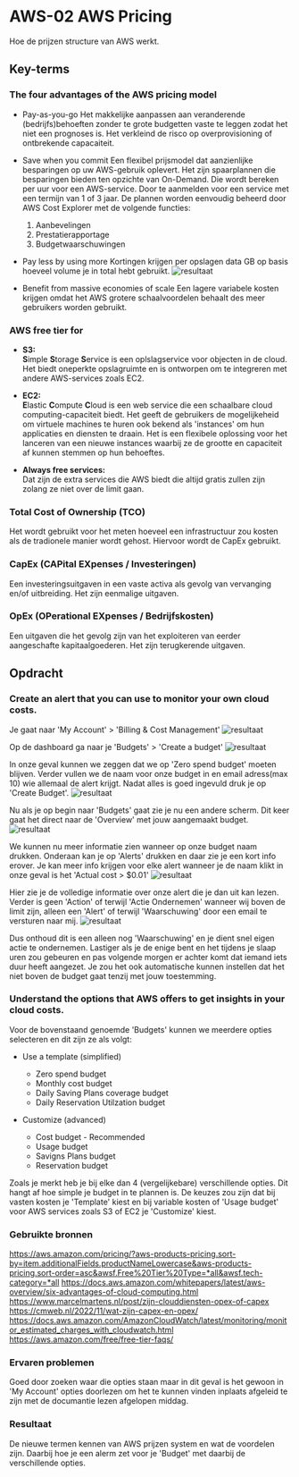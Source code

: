 # AWS-02 AWS Pricing
Hoe de prijzen structure van AWS werkt.

## Key-terms

### The four advantages of the AWS pricing model  
- Pay-as-you-go
  Het makkelijke aanpassen aan veranderende (bedrijfs)behoeften zonder te grote budgetten vaste te leggen zodat het niet een prognoses is. Het verkleind de risco op overprovisioning of ontbrekende capacaiteit.
  
- Save when you commit
  Een flexibel prijsmodel dat aanzienlijke besparingen op uw AWS-gebruik oplevert. Het zijn spaarplannen die besparingen bieden ten opzichte van On-Demand. Die wordt bereken per uur voor een AWS-service. Door te aanmelden voor een service met een termijn van 1 of 3 jaar. De plannen worden eenvoudig beheerd door AWS Cost Explorer met de volgende functies: 
  1) Aanbevelingen
  2) Prestatierapportage 
  3) Budgetwaarschuwingen
  
- Pay less by using more
  Kortingen krijgen per opslagen data GB op basis hoeveel volume je in total hebt gebruikt.
![resultaat](/00_includes/AWS-02-resultaat.png "resultaat")

- Benefit from massive economies of scale
  Een lagere variabele kosten krijgen omdat het AWS grotere schaalvoordelen behaalt des meer gebruikers worden gebruikt.
  
### AWS free tier for
- **S3:**  
  **S**imple **S**torage **S**ervice is een oplslagservice voor objecten in de cloud. Het biedt oneperkte opslagruimte en is ontworpen om te integreren met andere AWS-services zoals EC2.
  
- **EC2:**  
  **E**lastic **C**ompute **C**loud is een web service die een schaalbare cloud computing-capaciteit biedt. Het geeft de gebruikers de mogelijkeheid om virtuele machines te huren ook bekend als 'instances' om hun applicaties en diensten te draain. Het is een flexibele oplossing voor het lanceren van een nieuwe instances waarbij ze de grootte en capaciteit af kunnen stemmen op hun behoeftes.
  
- **Always free services:**  
  Dat zijn de extra services die AWS biedt die altijd gratis zullen zijn zolang ze niet over de limit gaan. 
  

### Total Cost of Ownership (TCO)  
Het wordt gebruikt voor het meten hoeveel een infrastructuur zou kosten als de tradionele manier wordt gehost. Hiervoor wordt de CapEx gebruikt.

### CapEx (CAPital EXpenses / Investeringen)  
Een investeringsuitgaven in een vaste activa als gevolg van vervanging en/of uitbreiding. Het zijn eenmalige uitgaven.

### OpEx (OPerational EXpenses / Bedrijfskosten)  
Een uitgaven die het gevolg zijn van het exploiteren van eerder aangeschafte kapitaalgoederen. Het zijn terugkerende uitgaven.


## Opdracht  

### Create an alert that you can use to monitor your own cloud costs.  

Je gaat naar 'My Account' > 'Billing & Cost Management'
![resultaat](/00_includes/AWS-02-resultaat2.png "resultaat")

Op de dashboard ga naar je 'Budgets' > 'Create a budget'
![resultaat](/00_includes/AWS-02-resultaat3.png "resultaat")

In onze geval kunnen we zeggen dat we op 'Zero spend budget' moeten blijven. Verder vullen we de naam voor onze budget in en email adress(max 10) wie allemaal de alert krijgt. Nadat alles is goed ingevuld druk je op 'Create Budget'.
![resultaat](/00_includes/AWS-02-resultaat4.png "resultaat")

Nu als je op begin naar 'Budgets' gaat zie je nu een andere scherm. Dit keer gaat het direct naar de 'Overview' met jouw aangemaakt budget.   
![resultaat](/00_includes/AWS-02-resultaat5.png "resultaat")

We kunnen nu meer informatie zien wanneer op onze budget naam drukken. Onderaan kan je op 'Alerts' drukken en daar zie je een kort info erover. Je kan meer info krijgen voor elke alert wanneer je de naam klikt in onze geval is het 'Actual cost > $0.01' 
![resultaat](/00_includes/AWS-02-resultaat5a.png "resultaat")

Hier zie je de volledige informatie over onze alert die je dan uit kan lezen. Verder is geen 'Action' of terwijl 'Actie Ondernemen' wanneer wij boven de limit zijn, alleen een 'Alert' of terwijl 'Waarschuwing' door een email te versturen naar mij.
![resultaat](/00_includes/AWS-02-resultaat5b.png "resultaat")

Dus onthoud dit is een alleen nog 'Waarschuwing' en je dient snel eigen actie te ondernemen. Lastiger als je de enige bent en het tijdens je slaap uren zou gebeuren en pas volgende morgen er achter komt dat iemand iets duur heeft aangezet. Je zou het ook automatische kunnen instellen dat het niet boven de budget gaat tenzij met jouw toestemming.

### Understand the options that AWS offers to get insights in your cloud costs.  

Voor de bovenstaand genoemde 'Budgets' kunnen we meerdere opties selecteren en dit zijn ze als volgt:

- Use a template (simplified) 
	- Zero spend budget
	- Monthly cost budget
	- Daily Saving Plans coverage budget
	- Daily Reservation Utilzation budget

- Customize (advanced)
	- Cost budget - Recommended
	- Usage budget
	- Savigns Plans budget
	- Reservation budget

Zoals je merkt heb je bij elke dan 4 (vergelijkebare) verschillende opties. Dit hangt af hoe simple je budget in te plannen is. De keuzes zou zijn dat bij vasten kosten je 'Template' kiest en bij variable kosten of 'Usage budget' voor AWS services zoals S3 of EC2 je 'Customize' kiest. 

### Gebruikte bronnen
https://aws.amazon.com/pricing/?aws-products-pricing.sort-by=item.additionalFields.productNameLowercase&aws-products-pricing.sort-order=asc&awsf.Free%20Tier%20Type=*all&awsf.tech-category=*all
https://docs.aws.amazon.com/whitepapers/latest/aws-overview/six-advantages-of-cloud-computing.html
https://www.marcelmartens.nl/post/zijn-clouddiensten-opex-of-capex
https://cmweb.nl/2022/11/wat-zijn-capex-en-opex/
https://docs.aws.amazon.com/AmazonCloudWatch/latest/monitoring/monitor_estimated_charges_with_cloudwatch.html
https://aws.amazon.com/free/free-tier-faqs/

### Ervaren problemen
Goed door zoeken waar die opties staan maar in dit geval is het gewoon in 'My Account' opties doorlezen om het te kunnen vinden inplaats afgeleid te zijn met de documantie lezen afgelopen middag. 

### Resultaat
De nieuwe termen kennen van AWS prijzen system en wat de voordelen zijn. Daarbij hoe je een alerm zet voor je 'Budget' met daarbij de verschillende opties. 